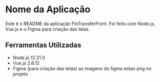 # Nome da Aplicação

Este é o README da aplicação FinTransferFront. Foi feito com Node.js, Vue.js e o Figma para criação das telas.

## Ferramentas Utilizadas

-   Node.js 12.21.0
-   Vue.js 2.6.12
-   Figma (para criação das telas) as imagens do figma estao png no projeto

